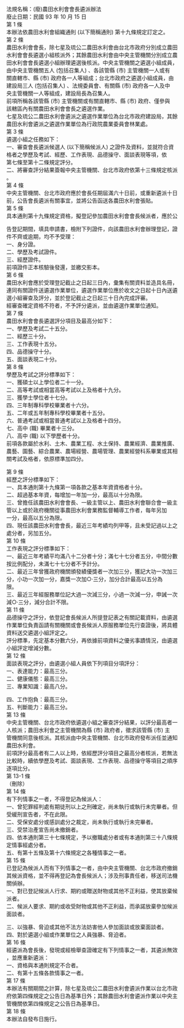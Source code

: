 法規名稱：(廢)農田水利會會長遴派辦法  
廢止日期：民國 93 年 10 月 15 日  
第 1 條  
本辦法依農田水利會組織通則 (以下簡稱通則) 第十九條規定訂定之。  
第 2 條  
農田水利會會長，除七星及琉公二農田水利會由台北市政府分別成立農田  
水利會會長遴選小組核派外；其餘農田水利會由中央主管機關分別成立農  
田水利會會長遴選小組辦理遴選後核派。中央主管機關之遴選小組成員，  
由中央主管機關五人 (包括召集人) 、各該管縣 (市) 主管機關一人或有  
關直轄市、縣 (市) 政府各一人等組成；台北市政府之遴選小組成員，由  
建設局三人 (包括召集人) 、法規委員會、有關縣 (市) 政府各一人及中  
央主管機關一人等組成，建設局長為召集人。  
前項所稱各該管縣 (市) 主管機關或有關直轄市、縣 (市) 政府、僅參與  
該轄區內有關農田水利會會長之遴選作業。  
七星及琉公二農田水利會遴派之遴選作業單位為台北市政府建設局，其餘  
農田水利會遴派之遴選作業單位為行政院農業委員會林業處。  
第 3 條  
遴選小組之任務如下：  
一、審查會長遴派候選人 (以下簡稱候派人) 之證件及資料，並就符合資  
格者之學歷及考試、經歷、工作表現、品德操守、面談表現等項，依  
第七條至第十二條規定評分。  
二、將審查評分結果簽報中央主管機關、台北市政府依第十三條規定核派  
。  
第 4 條  
中央主管機關、台北市政府應於會長任期屆滿六十日前，或重新遴派十日  
前，公告會長遴派有關事宜，並將公告函送各農田水利會張貼。  
第 5 條  
具本通則第十九條規定資格，擬登記參加農田水利會會長候派者，應於公  


告登記期間，填具申請書，檢附下列證件，向該農田水利會辦理登記，證  
件不齊或逾期，均不予受理：  
一、身分證。  
二、學歷及考試證件。  
三、經歷證件。  
前項證件正本核驗後發還，並繳交影本。  
第 6 條  
農田水利會應於受理登記截止之日起三日內，彙集有關資料並造具名冊，  
連同有關證件送遴選作業單位，遴選作業單位應於收文之日起十日內送遴  
選小組審查及評分，並於登記截止之日起三十日內完成評審。  
經審查確定資格不符者，不予評分遴派，並由遴選作業單位通知。  
第 7 條  
農田水利會會長遴選評分項目及最高分如下：  
一、學歷及考試二十五分。  
二、經歷三十分。  
三、工作表現十五分。  
四、品德操守十分。  
五、面談表現二十分。  
第 8 條  
學歷及考試之評分標準如下：  
一、獲碩士以上學位者二十一分。  
二、高等考試或相當高等考試以上及格者十九分。  
三、獲學士學位者十七分。  
四、三年制專科學校畢業者十六分。  
五、二年或五年制專科學校畢業者十五分。  
六、普通考試或相當普通考試以上及格者十四分。  
七、高中 (職) 畢業者十三分。  
八、高中 (職) 以下學歷者十分。  
前項各款屬於水利、土木、農業工程、水土保持、農業經濟、農業推廣、  
農藝、園藝、綜合農業、農場經營、農場管理、農業經營科系畢業或其相  
關考試及格者，依原標準加四分。  


第 9 條  
經歷之評分標準如下：  
一、具本通則第十九條第一項各款之基本年資資格者十分。  
二、超過基本年資，每增加一年加一分，最高以十分為限。  
三、曾擔任該農田水利會會長、一級主管以上、農田水利會聯合會一級主  
管以上或於政府機關從事農田水利會業務監督輔導工作者，每年另加  
一分，最高以五分為限。  
四、現任該農田水利會會長，最近三年考績均列甲等，且未受記過以上之  
處分者，另加五分。  
第 10 條  
工作表現之評分標準如下：  
一、最近三年考績平均滿八十二分者十分；滿七十七分者五分，中間分數  
按比例配分，未滿七十七分者不予計分。  
二、最近三年曾獲政府機關頒發績優獎者一次加三分，獲記大功一次加三  
分，小功一次加一分，嘉獎一次加○‧三分，加分合計最高以五分為  
限。  
三、最近三年經服務單位記大過一次減三分，小過一次減一分，申誡一次  
減○‧三分，減分合計不限。  
第 11 條  
品德操守之評分，依登記會長候派人所提登記表之有關記載資料，由遴選  
作業單位負責函請有關機關或會長候派人原服務單位先行查證後，將具體  
資料送交遴選小組評定之。  
評分標準，先定基本分數六分，再依據前項資料之優劣事蹟情況，由遴選  
小組評定增減分數。  
第 12 條  
面談表現之評分，由遴選小組人員依下列項目分項評分：  
一、表達能力：最高三分。  
二、健康儀態：最高三分。  
三、專業知識：最高八分。  


四、工作抱負：最高三分。  
五、判斷能力：最高三分。  
第 13 條  
中央主管機關、台北市政府依遴選小組之審查評分結果，以評分最高者一  
人核派；農田水利會之主管機關為縣 (市) 政府者，徵求該管縣 (市) 主  
管機關同意後核派。其核派由中央主管機關、台北市政府發布派任並通知  
農田水利會。  
前項評分最高者有二人以上時，依經歷評分項目之最高分者核派，若無法  
比較時，續依學歷及考試、面談表現、工作表現、品德操守等項目之順序  
逐項比分。  
第 13-1 條  
（刪除）  
第 14 條  
有下列情事之一者，不得登記為候派人：  
一、曾犯罪經判處有期徒刑以上之刑確定，尚未執行或執行未完畢者。但  
受緩刑宣告者，不在此限。  
二、受保安處分或感訓處分之裁定，尚未執行或執行未完畢者。  
三、受禁治產宣告尚未撤銷者。  
四、依本通則第三十七條規定，予以撤職處分者或有本通則第三十八條規  
定情事經處分者。  
五、有第十五條及第十六條規定之各種情事之一者。  
第 15 條  
已登記為候派人而有下列情事之一者，由中央主管機關、台北市政府撤銷  
其候派資格，並不得再登記為會長候派人；涉及刑事責任者，移送司法機  
關偵辦。  
一、對已登記候派人行求、期約或贈送財物或其他不正利益，使其放棄候  
派者。  
二、候派人要求、期約或收受財物或其他不正利益，而承諾放棄參加候派  
面談者。  


三、以強暴、脅迫或其他不法方法妨害他人參加面談或放棄面談者。  
四、對於遴選小組或作業單位之人員強暴、脅迫者。  
第 16 條  
經遴派為會長後，發現或經檢舉查證確定有下列情事之一者，其遴派無效  
，並應重新遴派：  
一、資格與本通則規定不合者。  
二、有第十五條各款情事之一者。  
第 17 條  
本辦法有關期間之計算，除七星及琉公二農田水利會遴派作業以台北市政  
府依第四條規定之公告日為基準日外；其餘農田水利會遴派作業以中央主  
管機關依第四條規定之公告日為基準日。  
第 18 條  
本辦法自發布日施行。  


